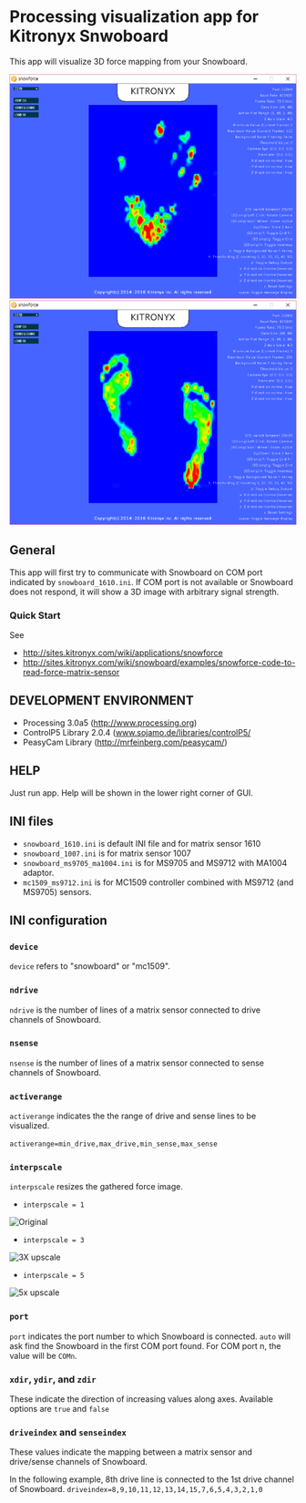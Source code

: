 Processing visualization app for Kitronyx Snwoboard
===================================================

This app will visualize 3D force mapping from your Snowboard.

![Original](res/screenshot_mc1509_ms9712.png)
![Original](res/screenshot_mc1509_ms9705.png)

General
-------

This app will first try to communicate with Snowboard on COM port indicated by `snowboard_1610.ini`. If COM port is not available or Snowboard does not respond, it will show a 3D image with arbitrary signal strength.

### Quick Start
See
* http://sites.kitronyx.com/wiki/applications/snowforce
* http://sites.kitronyx.com/wiki/snowboard/examples/snowforce-code-to-read-force-matrix-sensor

DEVELOPMENT ENVIRONMENT
-----------------------
* Processing 3.0a5 (http://www.processing.org)
* ControlP5 Library 2.0.4 (www.sojamo.de/libraries/controlP5/
* PeasyCam Library (http://mrfeinberg.com/peasycam/)

HELP
----

Just run app. Help will be shown in the lower right corner of GUI.

INI files
---------
* `snowboard_1610.ini` is default INI file and for matrix sensor 1610
* `snowboard_1007.ini` is for matrix sensor 1007
* `snowboard_ms9705_ma1004.ini` is for MS9705 and MS9712 with MA1004 adaptor.
* `mc1509_ms9712.ini` is for MC1509 controller combined with MS9712 (and MS9705) sensors.

INI configuration
-----------------

### `device`

`device` refers to "snowboard" or "mc1509".

### `ndrive`

`ndrive` is the number of lines of a matrix sensor connected to drive channels of Snowboard.

### `nsense`

`nsense` is the number of lines of a matrix sensor connected to sense channels of Snowboard.

### `activerange`

`activerange` indicates the the range of drive and sense lines to be visualized.

`activerange=min_drive,max_drive,min_sense,max_sense`

### `interpscale`

`interpscale` resizes the gathered force image.

* `interpscale = 1`

![Original](https://dl.dropboxusercontent.com/u/17250055/kitronyx/images/snowboard_surfplot_interp1.png)

* `interpscale = 3`

![3X upscale](https://dl.dropboxusercontent.com/u/17250055/kitronyx/images/snowboard_surfplot_interp3.png)

* `interpscale = 5`

![5x upscale](https://dl.dropboxusercontent.com/u/17250055/kitronyx/images/snowboard_surfplot_interp5.png)

### `port`

`port` indicates the port number to which Snowboard is connected. `auto` will ask find the Snowboard in the first COM port found. For COM port n, the value will be `COMn`.

### `xdir`, `ydir`, and `zdir`

These indicate the direction of increasing values along axes. Available options are `true` and `false`

### `driveindex` and `senseindex`

These values indicate the mapping between a matrix sensor and drive/sense channels of Snowboard.

In the following example, 8th drive line is connected to the 1st drive channel of Snowboard.
`driveindex=8,9,10,11,12,13,14,15,7,6,5,4,3,2,1,0`